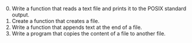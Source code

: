 0. Write a function that reads a text file and prints it to the POSIX standard output. 
1. Create a function that creates a file.
2. Write a function that appends text at the end of a file. 
3. Write a program that copies the content of a file to another file. 
